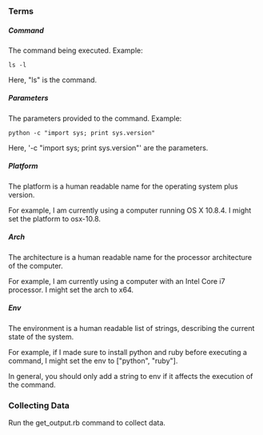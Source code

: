 ### Terms

##### Command

The command being executed.  Example:

    ls -l

Here, "ls" is the command.

##### Parameters

The parameters provided to the command.  Example:

    python -c "import sys; print sys.version"

Here, '-c "import sys; print sys.version"' are the parameters.

##### Platform

The platform is a human readable name for the operating system plus version.

For example, I am currently using a computer running OS X 10.8.4.  I might set the platform to osx-10.8.

##### Arch

The architecture is a human readable name for the processor architecture of the computer.

For example, I am currently using a computer with an Intel Core i7 processor.  I might set the arch to x64.

##### Env

The environment is a human readable list of strings, describing the current state of the system.

For example, if I made sure to install python and ruby before executing a command, I might set the env to ["python", "ruby"].

In general, you should only add a string to env if it affects the execution of the command.

### Collecting Data

Run the get_output.rb command to collect data.

